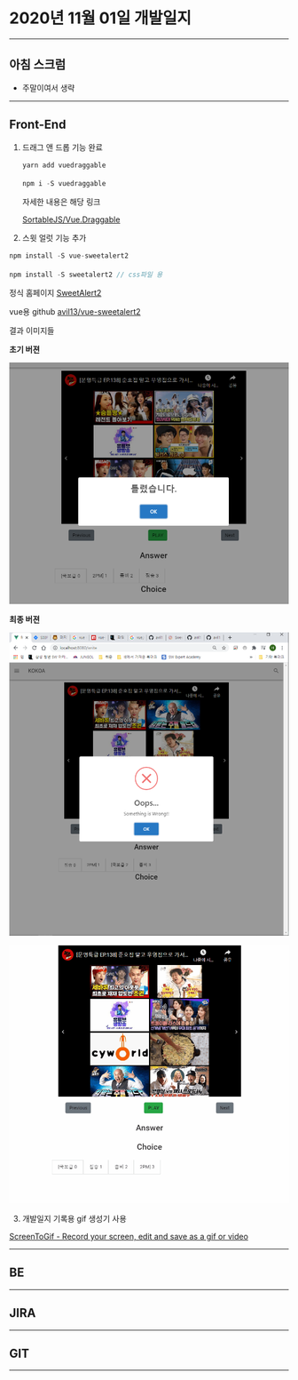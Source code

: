 # 2020년 11월 01일 개발일지

--------

## 아침 스크럼

- 주말이여서 생략

-------

## Front-End 

1. 드래그 앤 드롭 기능 완료

   ```javascript
   yarn add vuedraggable
   
   npm i -S vuedraggable
   ```

   자세한 내용은 해당 링크

   [SortableJS/Vue.Draggable](https://github.com/SortableJS/Vue.Draggable)

2. 스윗 얼럿 기능 추가

```javascript
npm install -S vue-sweetalert2

npm install -S sweetalert2 // css파일 용
```

정식 홈페이지 [SweetAlert2](https://sweetalert2.github.io/)

vue용 github [avil13/vue-sweetalert2](https://github.com/avil13/vue-sweetalert2)

결과 이미지들

**초기 버젼** 

![20201101-fe-01](개발일지/img/20201101-fe-01.png)

**최종 버젼**

![20201101-fe-02](개발일지/img/20201101-fe-02.png)

![20201101-fe-03](개발일지/img/20201101-fe-03.gif)

3. 개발일지 기록용 gif 생성기 사용

[ScreenToGif - Record your screen, edit and save as a gif or video](https://www.screentogif.com/)



------

## BE



-------

## JIRA



-------

## GIT



------

